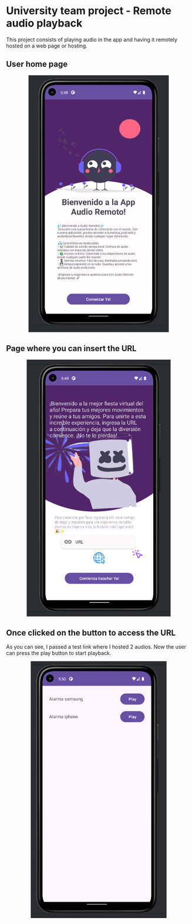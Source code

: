# University team project - Remote audio playback


This project consists of playing audio in the app and having it remotely hosted on a web page or hosting.

## User home page

<div style="text-align: center;">
  <img src="app/src/main/res/drawable/cap1.png" alt="User home page" style="height: 700px;"/>
</div>

## Page where you can insert the URL

<div style="text-align: center;">
  <img src="app/src/main/res/drawable/cap2.png" alt="Page where you can insert the URL" style="height: 700px;"/>
</div>

## Once clicked on the button to access the URL

As you can see, I passed a test link where I hosted 2 audios.
Now the user can press the play button to start playback.

<div style="text-align: center;">
  <img src="app/src/main/res/drawable/cap3.png" alt="Once clicked on the button to access the url" style="height: 700px;"/>
</div>
